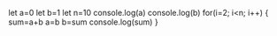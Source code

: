 let a=0
let b=1
let n=10
console.log(a)
console.log(b)
for(i=2; i<n; i++)
{
    sum=a+b
    a=b
    b=sum
    console.log(sum)
}
